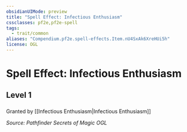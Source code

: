 ```yaml
---
obsidianUIMode: preview
title: "Spell Effect: Infectious Enthusiasm"
cssclasses: pf2e,pf2e-spell
tags:
  - trait/common
aliases: "Compendium.pf2e.spell-effects.Item.nU4SxAk6XreHUi5h"
license: OGL
---
```

# Spell Effect: Infectious Enthusiasm
## Level 1
### 






Granted by [[Infectious Enthusiasm|Infectious Enthusiasm]]

*Source: Pathfinder Secrets of Magic*
*OGL*